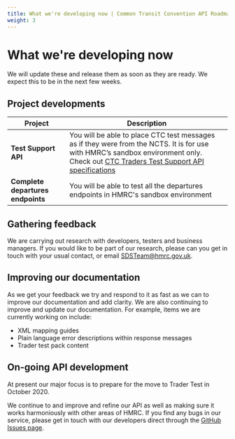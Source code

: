 ```yaml
---
title: What we're developing now | Common Transit Convention API Roadmap
weight: 3
---
```


# What we're developing now   

We will update these and release them as soon as they are ready. We expect this to be in the next few weeks.

## Project developments    

| **Project** |**Description** |
|------|-------------|
|**Test Support API**| You will be able to place CTC test messages as if they were from the NCTS. It is for use with HMRC’s sandbox environment only. Check out [CTC Traders Test Support API specifications](https://developer.service.hmrc.gov.uk/api-documentation/docs/api/service/common-transit-convention-traders-test-support/1.0)|Test Support API|
|**Complete departures endpoints**|You will be able to test all the departures endpoints in HMRC's sandbox environment|

## Gathering feedback   

We are carrying out research with developers, testers and business managers. If you would like to be part of our research, please can you get in touch  with your usual contact, or email [SDSTeam@hmrc.gov.uk](SDSTeam@hmrc.gov.uk).

## Improving our documentation

As we get your feedback we try and respond to it as fast as we can to improve our documentation and add clarity. We are also continuing to improve and update our documentation.
For example, items we are currently working on include:

- XML mapping guides  
- Plain language error descriptions within response messages  
- Trader test pack content  


## On-going API development

At present our major focus is to prepare for the move to Trader Test in October 2020.

We continue to and improve and refine our API as well as making sure it works harmoniously with other areas of HMRC. If you find any bugs in our service, please get in touch with our developers direct through the [GitHub Issues page](https://github.com/hmrc/common-transit-convention-traders/issues).
